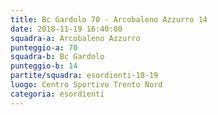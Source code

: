```yaml
---
title: Bc Gardolo 70 - Arcobaleno Azzurro 14
date: 2018-11-19 16:40:00
squadra-a: Arcobaleno Azzurro
punteggio-a: 70
squadra-b: Bc Gardolo
punteggio-b: 14
partite/squadra: esordienti-18-19
luogo: Centro Sportivo Trento Nord
categoria: esordienti
---
```

